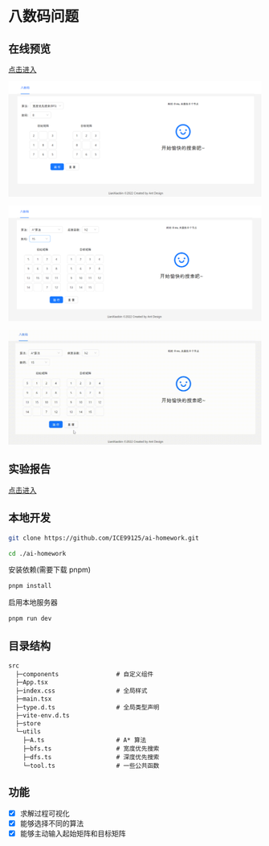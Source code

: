 # 八数码问题

## 在线预览

[点击进入](https://ai-homework.vercel.app/)

![demo1](./public/demo1.png)

![demo2](./public/demo2.png)

![demo3](./public/demo3.gif)

## 实验报告

[点击进入](https://www.yuque.com/arcturus/debug/ebuqk1)

## 本地开发

```bash
git clone https://github.com/ICE99125/ai-homework.git
```

```bash
cd ./ai-homework
```

安装依赖(需要下载 pnpm)

```bash
pnpm install
```

启用本地服务器

```bash
pnpm run dev
```

## 目录结构

```
src
  ├─components                # 自定义组件
  ├─App.tsx
  ├─index.css                 # 全局样式
  ├─main.tsx
  ├─type.d.ts                 # 全局类型声明
  ├─vite-env.d.ts
  ├─store
  └─utils
    ├─A.ts                    # A* 算法
    ├─bfs.ts                  # 宽度优先搜索
    ├─dfs.ts                  # 深度优先搜索
    └─tool.ts                 # 一些公共函数
```

## 功能

- [x] 求解过程可视化
- [x] 能够选择不同的算法
- [x] 能够主动输入起始矩阵和目标矩阵
